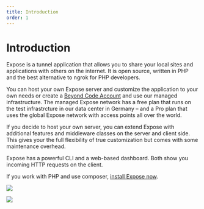```yaml
---
title: Introduction
order: 1
---
```


# Introduction

Expose is a tunnel application that allows you to share your local sites and applications with others on the internet. It is open source, written in PHP and the best alternative to ngrok for PHP developers.

You can host your own Expose server and customize the application to your own needs or create a [Beyond Code Account](https://beyondco.de/login) and use our managed infrastructure. The managed Expose network has a free plan that runs on the test infrastrcture in our data center in Germany – and a Pro plan that uses the global Expose network with access points all over the world.

If you decide to host your own server, you can extend Expose with additional features and middleware classes on the server and client side. This gives your the full flexibility of true customization but comes with some maintenance overhead.

Expose has a powerful CLI and a web-based dashboard. Both show you incoming HTTP requests on the client.

If you work with PHP and use composer, [install Expose now](/docs/getting-started/installation).

![](/img/expose_terminal.png)

![](/img/expose_dashboard_details.png)
